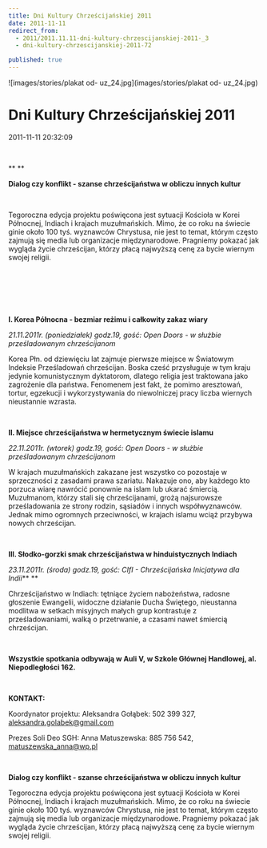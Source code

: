 ```yaml
---
title: Dni Kultury Chrześcijańskiej 2011
date: 2011-11-11
redirect_from: 
  - 2011/2011.11.11-dni-kultury-chrzescijanskiej-2011-_3
  - dni-kultury-chrzescijanskiej-2011-72

published: true
---
```



![images/stories/plakat od- uz_24.jpg](images/stories/plakat od- uz_24.jpg)

# Dni Kultury Chrześcijańskiej 2011

<time>2011-11-11 20:32:09</time>


 


**
**


**Dialog czy konflikt - szanse chrześcijaństwa w obliczu innych kultur**


 

Tegoroczna edycja projektu poświęcona jest sytuacji Kościoła w Korei Północnej, Indiach i krajach muzułmańskich. Mimo, że co roku na świecie ginie około 100 tyś. wyznawców Chrystusa, nie jest to temat, którym często zajmują się media lub organizacje międzynarodowe. Pragniemy pokazać jak wygląda życie chrześcijan, którzy płacą najwyższą cenę za bycie wiernym swojej religii.       

<!--{{intro-break}}-->



 


 


 



**I. Korea Północna - bezmiar reżimu i całkowity zakaz wiary**


*21.11.2011r. (poniedziałek) godz.19, gość: Open Doors - w służbie prześladowanym chrześcijanom*


Korea Płn. od dziewięciu lat zajmuje pierwsze miejsce w Światowym Indeksie Prześladowań chrześcijan. Boska cześć przysługuje w tym kraju jedynie komunistycznym dyktatorom, dlatego religia jest traktowana jako zagrożenie dla państwa. Fenomenem jest fakt, że pomimo aresztowań, tortur, egzekucji i wykorzystywania do niewolniczej pracy liczba wiernych nieustannie wzrasta.


 


**II. Miejsce chrześcijaństwa w hermetycznym świecie islamu** 


*22.11.2011r. (wtorek) godz.19, gość: Open Doors - w służbie prześladowanym chrześcijanom* 


W krajach muzułmańskich zakazane jest wszystko co pozostaje w sprzeczności z zasadami prawa szariatu. Nakazuje ono, aby każdego kto porzuca wiarę nawrócić ponownie na islam lub ukarać śmiercią. Muzułmanom, którzy stali się chrześcijanami, grożą najsurowsze prześladowania ze strony rodzin, sąsiadów i innych współwyznawców. Jednak mimo ogromnych przeciwności, w krajach islamu wciąż przybywa nowych chrześcijan. 


 


**III. Słodko-gorzki smak chrześcijaństwa w hinduistycznych Indiach** 


*23.11.2011r. (środa) godz.19, gość: CIfI - Chrześcijańska Inicjatywa dla Indii*** **


Chrześcijaństwo w Indiach: tętniące życiem nabożeństwa, radosne głoszenie Ewangelii, widoczne działanie Ducha Świętego, nieustanna modlitwa w setkach misyjnych małych grup kontrastuje z prześladowaniami, walką o przetrwanie, a czasami nawet śmiercią chrześcijan.


 


**Wszystkie spotkania odbywają w Auli V, w Szkole Głównej Handlowej, al. Niepodległości 162.**


 


**KONTAKT:**


Koordynator projektu: Aleksandra Gołąbek: 502 399 327, aleksandra.golabek@gmail.com


Prezes Soli Deo SGH: Anna Matuszewska: 885 756 542, matuszewska_anna@wp.pl



 



**Dialog czy konflikt - szanse chrześcijaństwa w obliczu innych kultur**


Tegoroczna edycja projektu poświęcona jest sytuacji Kościoła w Korei Północnej, Indiach i krajach muzułmańskich. Mimo, że co roku na świecie ginie około 100 tyś. wyznawców Chrystusa, nie jest to temat, którym często zajmują się media lub organizacje międzynarodowe. Pragniemy pokazać jak wygląda życie chrześcijan, którzy płacą najwyższą cenę za bycie wiernym swojej religii.



<!--{{json:{"created_date":"2011-11-11 20:32:09","publish_down":"0000-00-00 00:00:00","id":"1040"}}}-->